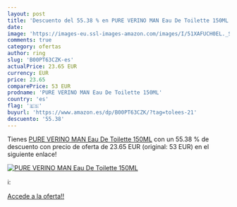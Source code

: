 ```yaml
---
layout: post
title: 'Descuento del 55.38 % en PURE VERINO MAN Eau De Toilette 150ML'
date: 
image: 'https://images-eu.ssl-images-amazon.com/images/I/51XAFUCH0EL._SL200_.jpg'
comments: true
category: ofertas
author: ring
slug: 'B00PT63CZK-es'
actualPrice: 23.65 EUR
currency: EUR
price: 23.65
comparePrice: 53 EUR
prodname: 'PURE VERINO MAN Eau De Toilette 150ML'
country: 'es'
flag: '🇪🇸'
buyurl: 'https://www.amazon.es/dp/B00PT63CZK/?tag=tolees-21'
descuento: '55.38'
---
```


Tienes [PURE VERINO MAN Eau De Toilette 150ML](https://www.amazon.es/dp/B00PT63CZK/?tag=tolees-21) con un 55.38 % de descuento con precio de oferta de 23.65 EUR (original: 53 EUR) en el siguiente enlace!

[![PURE VERINO MAN Eau De Toilette 150ML](https://images-eu.ssl-images-amazon.com/images/I/51XAFUCH0EL._SL200_.jpg)](https://www.amazon.es/dp/B00PT63CZK/?tag=tolees-21)

ℹ️:


[Accede a la oferta!!](https://www.amazon.es/dp/B00PT63CZK/?tag=tolees-21)
